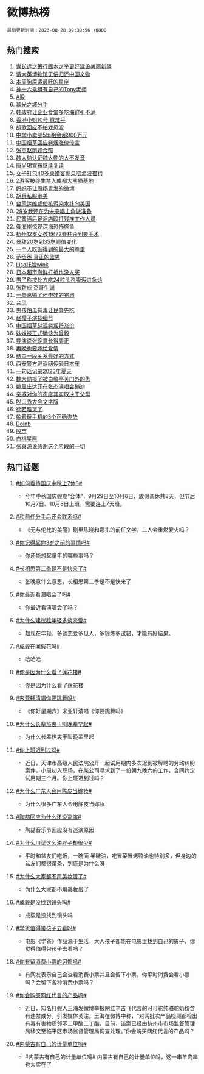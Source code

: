 # 微博热榜

`最后更新时间：2023-08-28 09:39:56 +0800`

## 热门搜索

1. [谋长远之策行固本之举更好建设美丽新疆](https://m.weibo.cn/search?containerid=100103type%3D1%26t%3D10%26q%3D%23%E8%B0%8B%E9%95%BF%E8%BF%9C%E4%B9%8B%E7%AD%96%E8%A1%8C%E5%9B%BA%E6%9C%AC%E4%B9%8B%E4%B8%BE%E6%9B%B4%E5%A5%BD%E5%BB%BA%E8%AE%BE%E7%BE%8E%E4%B8%BD%E6%96%B0%E7%96%86%23&stream_entry_id=51&isnewpage=1&extparam=seat%3D1%26filter_type%3Drealtimehot%26c_type%3D51%26cate%3D10103%26dgr%3D0%26pos%3D0%26stream_entry_id%3D51%26display_time%3D1693186794%26pre_seqid%3D169318679413203268281&luicode=10000011&lfid=106003type%253D25%2526t%253D3%2526disable_hot%253D1%2526filter_type%253Drealtimehot)
1. [请大英博物馆无偿归还中国文物](https://m.weibo.cn/search?containerid=100103type%3D1%26t%3D10%26q%3D%23%E8%AF%B7%E5%A4%A7%E8%8B%B1%E5%8D%9A%E7%89%A9%E9%A6%86%E6%97%A0%E5%81%BF%E5%BD%92%E8%BF%98%E4%B8%AD%E5%9B%BD%E6%96%87%E7%89%A9%23&stream_entry_id=31&isnewpage=1&extparam=seat%3D1%26filter_type%3Drealtimehot%26pos%3D0%26band_rank%3D1%26stream_entry_id%3D31%26realpos%3D1%26lcate%3D5001%26c_type%3D31%26flag%3D4%26cate%3D5001%26q%3D%2523%25E8%25AF%25B7%25E5%25A4%25A7%25E8%258B%25B1%25E5%258D%259A%25E7%2589%25A9%25E9%25A6%2586%25E6%2597%25A0%25E5%2581%25BF%25E5%25BD%2592%25E8%25BF%2598%25E4%25B8%25AD%25E5%259B%25BD%25E6%2596%2587%25E7%2589%25A9%2523%26dgr%3D0%26display_time%3D1693186794%26pre_seqid%3D169318679413203268281&luicode=10000011&lfid=106003type%253D25%2526t%253D3%2526disable_hot%253D1%2526filter_type%253Drealtimehot)
1. [本周狗屎运最旺的星座](https://m.weibo.cn/search?containerid=100103type%3D1%26t%3D10%26q%3D%E6%9C%AC%E5%91%A8%E7%8B%97%E5%B1%8E%E8%BF%90%E6%9C%80%E6%97%BA%E7%9A%84%E6%98%9F%E5%BA%A7&stream_entry_id=31&isnewpage=1&extparam=seat%3D1%26filter_type%3Drealtimehot%26pos%3D1%26band_rank%3D2%26stream_entry_id%3D31%26realpos%3D2%26lcate%3D5001%26c_type%3D31%26flag%3D1%26cate%3D5001%26q%3D%25E6%259C%25AC%25E5%2591%25A8%25E7%258B%2597%25E5%25B1%258E%25E8%25BF%2590%25E6%259C%2580%25E6%2597%25BA%25E7%259A%2584%25E6%2598%259F%25E5%25BA%25A7%26dgr%3D0%26display_time%3D1693186794%26pre_seqid%3D169318679413203268281&luicode=10000011&lfid=106003type%253D25%2526t%253D3%2526disable_hot%253D1%2526filter_type%253Drealtimehot)
1. [神十六乘组有自己的Tony老师](https://m.weibo.cn/search?containerid=100103type%3D1%26t%3D10%26q%3D%23%E7%A5%9E%E5%8D%81%E5%85%AD%E4%B9%98%E7%BB%84%E6%9C%89%E8%87%AA%E5%B7%B1%E7%9A%84Tony%E8%80%81%E5%B8%88%23&stream_entry_id=31&isnewpage=1&extparam=seat%3D1%26filter_type%3Drealtimehot%26pos%3D2%26band_rank%3D3%26stream_entry_id%3D31%26realpos%3D3%26lcate%3D5001%26c_type%3D31%26flag%3D0%26cate%3D5001%26q%3D%2523%25E7%25A5%259E%25E5%258D%2581%25E5%2585%25AD%25E4%25B9%2598%25E7%25BB%2584%25E6%259C%2589%25E8%2587%25AA%25E5%25B7%25B1%25E7%259A%2584Tony%25E8%2580%2581%25E5%25B8%2588%2523%26dgr%3D0%26display_time%3D1693186794%26pre_seqid%3D169318679413203268281&luicode=10000011&lfid=106003type%253D25%2526t%253D3%2526disable_hot%253D1%2526filter_type%253Drealtimehot)
1. [A股](https://m.weibo.cn/search?containerid=100103type%3D1%26t%3D10%26q%3DA%E8%82%A1&stream_entry_id=31&isnewpage=1&extparam=seat%3D1%26filter_type%3Drealtimehot%26pos%3D3%26band_rank%3D4%26stream_entry_id%3D31%26realpos%3D4%26lcate%3D5001%26c_type%3D31%26flag%3D0%26cate%3D5001%26q%3DA%25E8%2582%25A1%26dgr%3D0%26display_time%3D1693186794%26pre_seqid%3D169318679413203268281&luicode=10000011&lfid=106003type%253D25%2526t%253D3%2526disable_hot%253D1%2526filter_type%253Drealtimehot)
1. [慕光之城分手](https://m.weibo.cn/search?containerid=100103type%3D1%26t%3D10%26q%3D%23%E6%85%95%E5%85%89%E4%B9%8B%E5%9F%8E%E5%88%86%E6%89%8B%23&stream_entry_id=31&isnewpage=1&extparam=seat%3D1%26filter_type%3Drealtimehot%26pos%3D4%26band_rank%3D5%26stream_entry_id%3D31%26realpos%3D5%26lcate%3D5001%26c_type%3D31%26flag%3D2%26cate%3D5001%26q%3D%2523%25E6%2585%2595%25E5%2585%2589%25E4%25B9%258B%25E5%259F%258E%25E5%2588%2586%25E6%2589%258B%2523%26dgr%3D0%26display_time%3D1693186794%26pre_seqid%3D169318679413203268281&luicode=10000011&lfid=106003type%253D25%2526t%253D3%2526disable_hot%253D1%2526filter_type%253Drealtimehot)
1. [韩政府让企业食堂多吃海鲜引不满](https://m.weibo.cn/search?containerid=100103type%3D1%26t%3D10%26q%3D%23%E9%9F%A9%E6%94%BF%E5%BA%9C%E8%AE%A9%E4%BC%81%E4%B8%9A%E9%A3%9F%E5%A0%82%E5%A4%9A%E5%90%83%E6%B5%B7%E9%B2%9C%E5%BC%95%E4%B8%8D%E6%BB%A1%23&stream_entry_id=31&isnewpage=1&extparam=seat%3D1%26filter_type%3Drealtimehot%26pos%3D5%26band_rank%3D6%26stream_entry_id%3D31%26realpos%3D6%26lcate%3D5001%26c_type%3D31%26flag%3D1%26cate%3D5001%26q%3D%2523%25E9%259F%25A9%25E6%2594%25BF%25E5%25BA%259C%25E8%25AE%25A9%25E4%25BC%2581%25E4%25B8%259A%25E9%25A3%259F%25E5%25A0%2582%25E5%25A4%259A%25E5%2590%2583%25E6%25B5%25B7%25E9%25B2%259C%25E5%25BC%2595%25E4%25B8%258D%25E6%25BB%25A1%2523%26dgr%3D0%26display_time%3D1693186794%26pre_seqid%3D169318679413203268281&luicode=10000011&lfid=106003type%253D25%2526t%253D3%2526disable_hot%253D1%2526filter_type%253Drealtimehot)
1. [香港小姐10号 意难平](https://m.weibo.cn/search?containerid=100103type%3D1%26t%3D10%26q%3D%E9%A6%99%E6%B8%AF%E5%B0%8F%E5%A7%9010%E5%8F%B7+%E6%84%8F%E9%9A%BE%E5%B9%B3&stream_entry_id=31&isnewpage=1&extparam=seat%3D1%26filter_type%3Drealtimehot%26pos%3D6%26band_rank%3D7%26stream_entry_id%3D31%26realpos%3D7%26lcate%3D5001%26c_type%3D31%26flag%3D2%26cate%3D5001%26q%3D%25E9%25A6%2599%25E6%25B8%25AF%25E5%25B0%258F%25E5%25A7%259010%25E5%258F%25B7%2520%25E6%2584%258F%25E9%259A%25BE%25E5%25B9%25B3%26dgr%3D0%26display_time%3D1693186794%26pre_seqid%3D169318679413203268281&luicode=10000011&lfid=106003type%253D25%2526t%253D3%2526disable_hot%253D1%2526filter_type%253Drealtimehot)
1. [胡歌回应不拍戏风波](https://m.weibo.cn/search?containerid=100103type%3D1%26t%3D10%26q%3D%23%E8%83%A1%E6%AD%8C%E5%9B%9E%E5%BA%94%E4%B8%8D%E6%8B%8D%E6%88%8F%E9%A3%8E%E6%B3%A2%23&stream_entry_id=31&isnewpage=1&extparam=seat%3D1%26filter_type%3Drealtimehot%26pos%3D7%26band_rank%3D8%26stream_entry_id%3D31%26realpos%3D8%26lcate%3D5001%26c_type%3D31%26flag%3D2%26cate%3D5001%26q%3D%2523%25E8%2583%25A1%25E6%25AD%258C%25E5%259B%259E%25E5%25BA%2594%25E4%25B8%258D%25E6%258B%258D%25E6%2588%258F%25E9%25A3%258E%25E6%25B3%25A2%2523%26dgr%3D0%26display_time%3D1693186794%26pre_seqid%3D169318679413203268281&luicode=10000011&lfid=106003type%253D25%2526t%253D3%2526disable_hot%253D1%2526filter_type%253Drealtimehot)
1. [中学小卖部5年租金超900万元](https://m.weibo.cn/search?containerid=100103type%3D1%26t%3D10%26q%3D%23%E4%B8%AD%E5%AD%A6%E5%B0%8F%E5%8D%96%E9%83%A85%E5%B9%B4%E7%A7%9F%E9%87%91%E8%B6%85900%E4%B8%87%E5%85%83%23&stream_entry_id=31&isnewpage=1&extparam=seat%3D1%26filter_type%3Drealtimehot%26pos%3D8%26band_rank%3D9%26stream_entry_id%3D31%26realpos%3D9%26lcate%3D5001%26c_type%3D31%26flag%3D0%26cate%3D5001%26q%3D%2523%25E4%25B8%25AD%25E5%25AD%25A6%25E5%25B0%258F%25E5%258D%2596%25E9%2583%25A85%25E5%25B9%25B4%25E7%25A7%259F%25E9%2587%2591%25E8%25B6%2585900%25E4%25B8%2587%25E5%2585%2583%2523%26dgr%3D0%26display_time%3D1693186794%26pre_seqid%3D169318679413203268281&luicode=10000011&lfid=106003type%253D25%2526t%253D3%2526disable_hot%253D1%2526filter_type%253Drealtimehot)
1. [中国烟草回应卷烟涨价传言](https://m.weibo.cn/search?containerid=100103type%3D1%26t%3D10%26q%3D%23%E4%B8%AD%E5%9B%BD%E7%83%9F%E8%8D%89%E5%9B%9E%E5%BA%94%E5%8D%B7%E7%83%9F%E6%B6%A8%E4%BB%B7%E4%BC%A0%E8%A8%80%23&stream_entry_id=31&isnewpage=1&extparam=seat%3D1%26filter_type%3Drealtimehot%26pos%3D9%26band_rank%3D10%26stream_entry_id%3D31%26realpos%3D10%26lcate%3D5001%26c_type%3D31%26flag%3D1%26cate%3D5001%26q%3D%2523%25E4%25B8%25AD%25E5%259B%25BD%25E7%2583%259F%25E8%258D%2589%25E5%259B%259E%25E5%25BA%2594%25E5%258D%25B7%25E7%2583%259F%25E6%25B6%25A8%25E4%25BB%25B7%25E4%25BC%25A0%25E8%25A8%2580%2523%26dgr%3D0%26display_time%3D1693186794%26pre_seqid%3D169318679413203268281&luicode=10000011&lfid=106003type%253D25%2526t%253D3%2526disable_hot%253D1%2526filter_type%253Drealtimehot)
1. [张杰赵丽颖合照](https://m.weibo.cn/search?containerid=100103type%3D1%26t%3D10%26q%3D%23%E5%BC%A0%E6%9D%B0%E8%B5%B5%E4%B8%BD%E9%A2%96%E5%90%88%E7%85%A7%23&stream_entry_id=31&isnewpage=1&extparam=seat%3D1%26filter_type%3Drealtimehot%26pos%3D10%26band_rank%3D11%26stream_entry_id%3D31%26realpos%3D11%26lcate%3D5001%26c_type%3D31%26flag%3D2%26cate%3D5001%26q%3D%2523%25E5%25BC%25A0%25E6%259D%25B0%25E8%25B5%25B5%25E4%25B8%25BD%25E9%25A2%2596%25E5%2590%2588%25E7%2585%25A7%2523%26dgr%3D0%26display_time%3D1693186794%26pre_seqid%3D169318679413203268281&luicode=10000011&lfid=106003type%253D25%2526t%253D3%2526disable_hot%253D1%2526filter_type%253Drealtimehot)
1. [魏大勋认证魏大勋的大不发音](https://m.weibo.cn/search?containerid=100103type%3D1%26t%3D10%26q%3D%23%E9%AD%8F%E5%A4%A7%E5%8B%8B%E8%AE%A4%E8%AF%81%E9%AD%8F%E5%A4%A7%E5%8B%8B%E7%9A%84%E5%A4%A7%E4%B8%8D%E5%8F%91%E9%9F%B3%23&stream_entry_id=31&isnewpage=1&extparam=seat%3D1%26filter_type%3Drealtimehot%26pos%3D11%26band_rank%3D12%26stream_entry_id%3D31%26realpos%3D12%26lcate%3D5001%26c_type%3D31%26flag%3D1%26cate%3D5001%26q%3D%2523%25E9%25AD%258F%25E5%25A4%25A7%25E5%258B%258B%25E8%25AE%25A4%25E8%25AF%2581%25E9%25AD%258F%25E5%25A4%25A7%25E5%258B%258B%25E7%259A%2584%25E5%25A4%25A7%25E4%25B8%258D%25E5%258F%2591%25E9%259F%25B3%2523%26dgr%3D0%26display_time%3D1693186794%26pre_seqid%3D169318679413203268281&luicode=10000011&lfid=106003type%253D25%2526t%253D3%2526disable_hot%253D1%2526filter_type%253Drealtimehot)
1. [唐尚珺宣布继续复读](https://m.weibo.cn/search?containerid=100103type%3D1%26t%3D10%26q%3D%23%E5%94%90%E5%B0%9A%E7%8F%BA%E5%AE%A3%E5%B8%83%E7%BB%A7%E7%BB%AD%E5%A4%8D%E8%AF%BB%23&stream_entry_id=31&isnewpage=1&extparam=seat%3D1%26filter_type%3Drealtimehot%26pos%3D12%26band_rank%3D13%26stream_entry_id%3D31%26realpos%3D13%26lcate%3D5001%26c_type%3D31%26flag%3D1%26cate%3D5001%26q%3D%2523%25E5%2594%2590%25E5%25B0%259A%25E7%258F%25BA%25E5%25AE%25A3%25E5%25B8%2583%25E7%25BB%25A7%25E7%25BB%25AD%25E5%25A4%258D%25E8%25AF%25BB%2523%26dgr%3D0%26display_time%3D1693186794%26pre_seqid%3D169318679413203268281&luicode=10000011&lfid=106003type%253D25%2526t%253D3%2526disable_hot%253D1%2526filter_type%253Drealtimehot)
1. [女子打包40多桌婚宴剩菜喂流浪猫狗](https://m.weibo.cn/search?containerid=100103type%3D1%26t%3D10%26q%3D%23%E5%A5%B3%E5%AD%90%E6%89%93%E5%8C%8540%E5%A4%9A%E6%A1%8C%E5%A9%9A%E5%AE%B4%E5%89%A9%E8%8F%9C%E5%96%82%E6%B5%81%E6%B5%AA%E7%8C%AB%E7%8B%97%23&stream_entry_id=31&isnewpage=1&extparam=seat%3D1%26filter_type%3Drealtimehot%26pos%3D13%26band_rank%3D14%26stream_entry_id%3D31%26realpos%3D14%26lcate%3D5001%26c_type%3D31%26flag%3D0%26cate%3D5001%26q%3D%2523%25E5%25A5%25B3%25E5%25AD%2590%25E6%2589%2593%25E5%258C%258540%25E5%25A4%259A%25E6%25A1%258C%25E5%25A9%259A%25E5%25AE%25B4%25E5%2589%25A9%25E8%258F%259C%25E5%2596%2582%25E6%25B5%2581%25E6%25B5%25AA%25E7%258C%25AB%25E7%258B%2597%2523%26dgr%3D0%26display_time%3D1693186794%26pre_seqid%3D169318679413203268281&luicode=10000011&lfid=106003type%253D25%2526t%253D3%2526disable_hot%253D1%2526filter_type%253Drealtimehot)
1. [2游客被终生禁入成都大熊猫基地](https://m.weibo.cn/search?containerid=100103type%3D1%26t%3D10%26q%3D%232%E6%B8%B8%E5%AE%A2%E8%A2%AB%E7%BB%88%E7%94%9F%E7%A6%81%E5%85%A5%E6%88%90%E9%83%BD%E5%A4%A7%E7%86%8A%E7%8C%AB%E5%9F%BA%E5%9C%B0%23&stream_entry_id=31&isnewpage=1&extparam=seat%3D1%26filter_type%3Drealtimehot%26pos%3D14%26band_rank%3D15%26stream_entry_id%3D31%26realpos%3D15%26lcate%3D5001%26c_type%3D31%26flag%3D0%26cate%3D5001%26q%3D%25232%25E6%25B8%25B8%25E5%25AE%25A2%25E8%25A2%25AB%25E7%25BB%2588%25E7%2594%259F%25E7%25A6%2581%25E5%2585%25A5%25E6%2588%2590%25E9%2583%25BD%25E5%25A4%25A7%25E7%2586%258A%25E7%258C%25AB%25E5%259F%25BA%25E5%259C%25B0%2523%26dgr%3D0%26display_time%3D1693186794%26pre_seqid%3D169318679413203268281&luicode=10000011&lfid=106003type%253D25%2526t%253D3%2526disable_hot%253D1%2526filter_type%253Drealtimehot)
1. [妈妈不让周扬青发的微博](https://m.weibo.cn/search?containerid=100103type%3D1%26t%3D10%26q%3D%E5%A6%88%E5%A6%88%E4%B8%8D%E8%AE%A9%E5%91%A8%E6%89%AC%E9%9D%92%E5%8F%91%E7%9A%84%E5%BE%AE%E5%8D%9A&stream_entry_id=31&isnewpage=1&extparam=seat%3D1%26filter_type%3Drealtimehot%26pos%3D15%26band_rank%3D16%26stream_entry_id%3D31%26realpos%3D16%26lcate%3D5001%26c_type%3D31%26flag%3D0%26cate%3D5001%26q%3D%25E5%25A6%2588%25E5%25A6%2588%25E4%25B8%258D%25E8%25AE%25A9%25E5%2591%25A8%25E6%2589%25AC%25E9%259D%2592%25E5%258F%2591%25E7%259A%2584%25E5%25BE%25AE%25E5%258D%259A%26dgr%3D0%26display_time%3D1693186794%26pre_seqid%3D169318679413203268281&luicode=10000011&lfid=106003type%253D25%2526t%253D3%2526disable_hot%253D1%2526filter_type%253Drealtimehot)
1. [胡兵私服审美](https://m.weibo.cn/search?containerid=100103type%3D1%26t%3D10%26q%3D%23%E8%83%A1%E5%85%B5%E7%A7%81%E6%9C%8D%E5%AE%A1%E7%BE%8E%23&stream_entry_id=31&isnewpage=1&extparam=seat%3D1%26filter_type%3Drealtimehot%26pos%3D16%26band_rank%3D17%26stream_entry_id%3D31%26realpos%3D17%26lcate%3D5001%26c_type%3D31%26flag%3D0%26cate%3D5001%26q%3D%2523%25E8%2583%25A1%25E5%2585%25B5%25E7%25A7%2581%25E6%259C%258D%25E5%25AE%25A1%25E7%25BE%258E%2523%26dgr%3D0%26display_time%3D1693186794%26pre_seqid%3D169318679413203268281&luicode=10000011&lfid=106003type%253D25%2526t%253D3%2526disable_hot%253D1%2526filter_type%253Drealtimehot)
1. [台风达维或使核污染水扑向美国](https://m.weibo.cn/search?containerid=100103type%3D1%26t%3D10%26q%3D%23%E5%8F%B0%E9%A3%8E%E8%BE%BE%E7%BB%B4%E6%88%96%E4%BD%BF%E6%A0%B8%E6%B1%A1%E6%9F%93%E6%B0%B4%E6%89%91%E5%90%91%E7%BE%8E%E5%9B%BD%23&stream_entry_id=31&isnewpage=1&extparam=seat%3D1%26filter_type%3Drealtimehot%26pos%3D17%26band_rank%3D18%26stream_entry_id%3D31%26realpos%3D18%26lcate%3D5001%26c_type%3D31%26flag%3D0%26cate%3D5001%26q%3D%2523%25E5%258F%25B0%25E9%25A3%258E%25E8%25BE%25BE%25E7%25BB%25B4%25E6%2588%2596%25E4%25BD%25BF%25E6%25A0%25B8%25E6%25B1%25A1%25E6%259F%2593%25E6%25B0%25B4%25E6%2589%2591%25E5%2590%2591%25E7%25BE%258E%25E5%259B%25BD%2523%26dgr%3D0%26display_time%3D1693186794%26pre_seqid%3D169318679413203268281&luicode=10000011&lfid=106003type%253D25%2526t%253D3%2526disable_hot%253D1%2526filter_type%253Drealtimehot)
1. [29岁我还在为未来唱主角做准备](https://m.weibo.cn/search?containerid=100103type%3D1%26t%3D10%26q%3D%2329%E5%B2%81%E6%88%91%E8%BF%98%E5%9C%A8%E4%B8%BA%E6%9C%AA%E6%9D%A5%E5%94%B1%E4%B8%BB%E8%A7%92%E5%81%9A%E5%87%86%E5%A4%87%23&stream_entry_id=31&isnewpage=1&extparam=seat%3D1%26filter_type%3Drealtimehot%26pos%3D18%26band_rank%3D19%26stream_entry_id%3D31%26realpos%3D19%26lcate%3D5001%26c_type%3D31%26flag%3D32768%26cate%3D5001%26q%3D%252329%25E5%25B2%2581%25E6%2588%2591%25E8%25BF%2598%25E5%259C%25A8%25E4%25B8%25BA%25E6%259C%25AA%25E6%259D%25A5%25E5%2594%25B1%25E4%25B8%25BB%25E8%25A7%2592%25E5%2581%259A%25E5%2587%2586%25E5%25A4%2587%2523%26dgr%3D0%26display_time%3D1693186794%26pre_seqid%3D169318679413203268281&luicode=10000011&lfid=106003type%253D25%2526t%253D3%2526disable_hot%253D1%2526filter_type%253Drealtimehot)
1. [民警酒后足浴店殴打残疾工作人员](https://m.weibo.cn/search?containerid=100103type%3D1%26t%3D10%26q%3D%23%E6%B0%91%E8%AD%A6%E9%85%92%E5%90%8E%E8%B6%B3%E6%B5%B4%E5%BA%97%E6%AE%B4%E6%89%93%E6%AE%8B%E7%96%BE%E5%B7%A5%E4%BD%9C%E4%BA%BA%E5%91%98%23&stream_entry_id=31&isnewpage=1&extparam=seat%3D1%26filter_type%3Drealtimehot%26pos%3D19%26band_rank%3D20%26stream_entry_id%3D31%26realpos%3D20%26lcate%3D5001%26c_type%3D31%26flag%3D0%26cate%3D5001%26q%3D%2523%25E6%25B0%2591%25E8%25AD%25A6%25E9%2585%2592%25E5%2590%258E%25E8%25B6%25B3%25E6%25B5%25B4%25E5%25BA%2597%25E6%25AE%25B4%25E6%2589%2593%25E6%25AE%258B%25E7%2596%25BE%25E5%25B7%25A5%25E4%25BD%259C%25E4%25BA%25BA%25E5%2591%2598%2523%26dgr%3D0%26display_time%3D1693186794%26pre_seqid%3D169318679413203268281&luicode=10000011&lfid=106003type%253D25%2526t%253D3%2526disable_hot%253D1%2526filter_type%253Drealtimehot)
1. [俄海岸惊现深海恐怖怪鱼](https://m.weibo.cn/search?containerid=100103type%3D1%26t%3D10%26q%3D%23%E4%BF%84%E6%B5%B7%E5%B2%B8%E6%83%8A%E7%8E%B0%E6%B7%B1%E6%B5%B7%E6%81%90%E6%80%96%E6%80%AA%E9%B1%BC%23&stream_entry_id=31&isnewpage=1&extparam=seat%3D1%26filter_type%3Drealtimehot%26pos%3D20%26band_rank%3D21%26stream_entry_id%3D31%26realpos%3D21%26lcate%3D5001%26c_type%3D31%26flag%3D2%26cate%3D5001%26q%3D%2523%25E4%25BF%2584%25E6%25B5%25B7%25E5%25B2%25B8%25E6%2583%258A%25E7%258E%25B0%25E6%25B7%25B1%25E6%25B5%25B7%25E6%2581%2590%25E6%2580%2596%25E6%2580%25AA%25E9%25B1%25BC%2523%26dgr%3D0%26display_time%3D1693186794%26pre_seqid%3D169318679413203268281&luicode=10000011&lfid=106003type%253D25%2526t%253D3%2526disable_hot%253D1%2526filter_type%253Drealtimehot)
1. [杭州12岁女孩1米72脊柱歪到要手术](https://m.weibo.cn/search?containerid=100103type%3D1%26t%3D10%26q%3D%23%E6%9D%AD%E5%B7%9E12%E5%B2%81%E5%A5%B3%E5%AD%A91%E7%B1%B372%E8%84%8A%E6%9F%B1%E6%AD%AA%E5%88%B0%E8%A6%81%E6%89%8B%E6%9C%AF%23&stream_entry_id=31&isnewpage=1&extparam=seat%3D1%26filter_type%3Drealtimehot%26pos%3D21%26band_rank%3D22%26stream_entry_id%3D31%26realpos%3D22%26lcate%3D5001%26c_type%3D31%26flag%3D0%26cate%3D5001%26q%3D%2523%25E6%259D%25AD%25E5%25B7%259E12%25E5%25B2%2581%25E5%25A5%25B3%25E5%25AD%25A91%25E7%25B1%25B372%25E8%2584%258A%25E6%259F%25B1%25E6%25AD%25AA%25E5%2588%25B0%25E8%25A6%2581%25E6%2589%258B%25E6%259C%25AF%2523%26dgr%3D0%26display_time%3D1693186794%26pre_seqid%3D169318679413203268281&luicode=10000011&lfid=106003type%253D25%2526t%253D3%2526disable_hot%253D1%2526filter_type%253Drealtimehot)
1. [景甜20岁到35岁颜值变化](https://m.weibo.cn/search?containerid=100103type%3D1%26t%3D10%26q%3D%23%E6%99%AF%E7%94%9C20%E5%B2%81%E5%88%B035%E5%B2%81%E9%A2%9C%E5%80%BC%E5%8F%98%E5%8C%96%23&stream_entry_id=31&isnewpage=1&extparam=seat%3D1%26filter_type%3Drealtimehot%26pos%3D22%26band_rank%3D23%26stream_entry_id%3D31%26realpos%3D23%26lcate%3D5001%26c_type%3D31%26flag%3D0%26cate%3D5001%26q%3D%2523%25E6%2599%25AF%25E7%2594%259C20%25E5%25B2%2581%25E5%2588%25B035%25E5%25B2%2581%25E9%25A2%259C%25E5%2580%25BC%25E5%258F%2598%25E5%258C%2596%2523%26dgr%3D0%26display_time%3D1693186794%26pre_seqid%3D169318679413203268281&luicode=10000011&lfid=106003type%253D25%2526t%253D3%2526disable_hot%253D1%2526filter_type%253Drealtimehot)
1. [一个人吃饭得到的最大的尊重](https://m.weibo.cn/search?containerid=100103type%3D1%26t%3D10%26q%3D%E4%B8%80%E4%B8%AA%E4%BA%BA%E5%90%83%E9%A5%AD%E5%BE%97%E5%88%B0%E7%9A%84%E6%9C%80%E5%A4%A7%E7%9A%84%E5%B0%8A%E9%87%8D&stream_entry_id=31&isnewpage=1&extparam=seat%3D1%26filter_type%3Drealtimehot%26pos%3D23%26band_rank%3D24%26stream_entry_id%3D31%26realpos%3D24%26lcate%3D5001%26c_type%3D31%26flag%3D0%26cate%3D5001%26q%3D%25E4%25B8%2580%25E4%25B8%25AA%25E4%25BA%25BA%25E5%2590%2583%25E9%25A5%25AD%25E5%25BE%2597%25E5%2588%25B0%25E7%259A%2584%25E6%259C%2580%25E5%25A4%25A7%25E7%259A%2584%25E5%25B0%258A%25E9%2587%258D%26dgr%3D0%26display_time%3D1693186794%26pre_seqid%3D169318679413203268281&luicode=10000011&lfid=106003type%253D25%2526t%253D3%2526disable_hot%253D1%2526filter_type%253Drealtimehot)
1. [范丞丞 真正的孟男](https://m.weibo.cn/search?containerid=100103type%3D1%26t%3D10%26q%3D%E8%8C%83%E4%B8%9E%E4%B8%9E+%E7%9C%9F%E6%AD%A3%E7%9A%84%E5%AD%9F%E7%94%B7&stream_entry_id=31&isnewpage=1&extparam=seat%3D1%26filter_type%3Drealtimehot%26pos%3D24%26band_rank%3D25%26stream_entry_id%3D31%26realpos%3D25%26lcate%3D5001%26c_type%3D31%26flag%3D1%26cate%3D5001%26q%3D%25E8%258C%2583%25E4%25B8%259E%25E4%25B8%259E%2520%25E7%259C%259F%25E6%25AD%25A3%25E7%259A%2584%25E5%25AD%259F%25E7%2594%25B7%26dgr%3D0%26display_time%3D1693186794%26pre_seqid%3D169318679413203268281&luicode=10000011&lfid=106003type%253D25%2526t%253D3%2526disable_hot%253D1%2526filter_type%253Drealtimehot)
1. [Lisa托脸wink](https://m.weibo.cn/search?containerid=100103type%3D1%26t%3D10%26q%3D%23Lisa%E6%89%98%E8%84%B8wink%23&stream_entry_id=31&isnewpage=1&extparam=seat%3D1%26filter_type%3Drealtimehot%26pos%3D25%26band_rank%3D26%26stream_entry_id%3D31%26realpos%3D26%26lcate%3D5001%26c_type%3D31%26flag%3D1%26cate%3D5001%26q%3D%2523Lisa%25E6%2589%2598%25E8%2584%25B8wink%2523%26dgr%3D0%26display_time%3D1693186794%26pre_seqid%3D169318679413203268281&luicode=10000011&lfid=106003type%253D25%2526t%253D3%2526disable_hot%253D1%2526filter_type%253Drealtimehot)
1. [日本超市海鲜打折也没人买](https://m.weibo.cn/search?containerid=100103type%3D1%26t%3D10%26q%3D%23%E6%97%A5%E6%9C%AC%E8%B6%85%E5%B8%82%E6%B5%B7%E9%B2%9C%E6%89%93%E6%8A%98%E4%B9%9F%E6%B2%A1%E4%BA%BA%E4%B9%B0%23&stream_entry_id=31&isnewpage=1&extparam=seat%3D1%26filter_type%3Drealtimehot%26pos%3D26%26band_rank%3D27%26stream_entry_id%3D31%26realpos%3D27%26lcate%3D5001%26c_type%3D31%26flag%3D0%26cate%3D5001%26q%3D%2523%25E6%2597%25A5%25E6%259C%25AC%25E8%25B6%2585%25E5%25B8%2582%25E6%25B5%25B7%25E9%25B2%259C%25E6%2589%2593%25E6%258A%2598%25E4%25B9%259F%25E6%25B2%25A1%25E4%25BA%25BA%25E4%25B9%25B0%2523%26dgr%3D0%26display_time%3D1693186794%26pre_seqid%3D169318679413203268281&luicode=10000011&lfid=106003type%253D25%2526t%253D3%2526disable_hot%253D1%2526filter_type%253Drealtimehot)
1. [男子称按处方吃24粒头孢腹泻进急诊](https://m.weibo.cn/search?containerid=100103type%3D1%26t%3D10%26q%3D%23%E7%94%B7%E5%AD%90%E7%A7%B0%E6%8C%89%E5%A4%84%E6%96%B9%E5%90%8324%E7%B2%92%E5%A4%B4%E5%AD%A2%E8%85%B9%E6%B3%BB%E8%BF%9B%E6%80%A5%E8%AF%8A%23&stream_entry_id=31&isnewpage=1&extparam=seat%3D1%26filter_type%3Drealtimehot%26pos%3D27%26band_rank%3D28%26stream_entry_id%3D31%26realpos%3D28%26lcate%3D5001%26c_type%3D31%26flag%3D0%26cate%3D5001%26q%3D%2523%25E7%2594%25B7%25E5%25AD%2590%25E7%25A7%25B0%25E6%258C%2589%25E5%25A4%2584%25E6%2596%25B9%25E5%2590%258324%25E7%25B2%2592%25E5%25A4%25B4%25E5%25AD%25A2%25E8%2585%25B9%25E6%25B3%25BB%25E8%25BF%259B%25E6%2580%25A5%25E8%25AF%258A%2523%26dgr%3D0%26display_time%3D1693186794%26pre_seqid%3D169318679413203268281&luicode=10000011&lfid=106003type%253D25%2526t%253D3%2526disable_hot%253D1%2526filter_type%253Drealtimehot)
1. [张新成 杰哥牛逼](https://m.weibo.cn/search?containerid=100103type%3D1%26t%3D10%26q%3D%E5%BC%A0%E6%96%B0%E6%88%90+%E6%9D%B0%E5%93%A5%E7%89%9B%E9%80%BC&stream_entry_id=31&isnewpage=1&extparam=seat%3D1%26filter_type%3Drealtimehot%26pos%3D28%26band_rank%3D29%26stream_entry_id%3D31%26realpos%3D29%26lcate%3D5001%26c_type%3D31%26flag%3D0%26cate%3D5001%26q%3D%25E5%25BC%25A0%25E6%2596%25B0%25E6%2588%2590%2520%25E6%259D%25B0%25E5%2593%25A5%25E7%2589%259B%25E9%2580%25BC%26dgr%3D0%26display_time%3D1693186794%26pre_seqid%3D169318679413203268281&luicode=10000011&lfid=106003type%253D25%2526t%253D3%2526disable_hot%253D1%2526filter_type%253Drealtimehot)
1. [一条离婚了还带娃的狗狗](https://m.weibo.cn/search?containerid=100103type%3D1%26t%3D10%26q%3D%E4%B8%80%E6%9D%A1%E7%A6%BB%E5%A9%9A%E4%BA%86%E8%BF%98%E5%B8%A6%E5%A8%83%E7%9A%84%E7%8B%97%E7%8B%97&stream_entry_id=31&isnewpage=1&extparam=seat%3D1%26filter_type%3Drealtimehot%26pos%3D29%26band_rank%3D30%26stream_entry_id%3D31%26realpos%3D30%26lcate%3D5001%26c_type%3D31%26flag%3D0%26cate%3D5001%26q%3D%25E4%25B8%2580%25E6%259D%25A1%25E7%25A6%25BB%25E5%25A9%259A%25E4%25BA%2586%25E8%25BF%2598%25E5%25B8%25A6%25E5%25A8%2583%25E7%259A%2584%25E7%258B%2597%25E7%258B%2597%26dgr%3D0%26display_time%3D1693186794%26pre_seqid%3D169318679413203268281&luicode=10000011&lfid=106003type%253D25%2526t%253D3%2526disable_hot%253D1%2526filter_type%253Drealtimehot)
1. [台风](https://m.weibo.cn/search?containerid=100103type%3D1%26t%3D10%26q%3D%E5%8F%B0%E9%A3%8E&stream_entry_id=31&isnewpage=1&extparam=seat%3D1%26filter_type%3Drealtimehot%26pos%3D30%26band_rank%3D31%26stream_entry_id%3D31%26realpos%3D31%26lcate%3D5001%26c_type%3D31%26flag%3D0%26cate%3D5001%26q%3D%25E5%258F%25B0%25E9%25A3%258E%26dgr%3D0%26display_time%3D1693186794%26pre_seqid%3D169318679413203268281&luicode=10000011&lfid=106003type%253D25%2526t%253D3%2526disable_hot%253D1%2526filter_type%253Drealtimehot)
1. [男孩怕瓜有毒让民警先吃](https://m.weibo.cn/search?containerid=100103type%3D1%26t%3D10%26q%3D%23%E7%94%B7%E5%AD%A9%E6%80%95%E7%93%9C%E6%9C%89%E6%AF%92%E8%AE%A9%E6%B0%91%E8%AD%A6%E5%85%88%E5%90%83%23&stream_entry_id=31&isnewpage=1&extparam=seat%3D1%26filter_type%3Drealtimehot%26pos%3D31%26band_rank%3D32%26stream_entry_id%3D31%26realpos%3D32%26lcate%3D5001%26c_type%3D31%26flag%3D0%26cate%3D5001%26q%3D%2523%25E7%2594%25B7%25E5%25AD%25A9%25E6%2580%2595%25E7%2593%259C%25E6%259C%2589%25E6%25AF%2592%25E8%25AE%25A9%25E6%25B0%2591%25E8%25AD%25A6%25E5%2585%2588%25E5%2590%2583%2523%26dgr%3D0%26display_time%3D1693186794%26pre_seqid%3D169318679413203268281&luicode=10000011&lfid=106003type%253D25%2526t%253D3%2526disable_hot%253D1%2526filter_type%253Drealtimehot)
1. [赵樱子演技细节](https://m.weibo.cn/search?containerid=100103type%3D1%26t%3D10%26q%3D%23%E8%B5%B5%E6%A8%B1%E5%AD%90%E6%BC%94%E6%8A%80%E7%BB%86%E8%8A%82%23&stream_entry_id=31&isnewpage=1&extparam=seat%3D1%26filter_type%3Drealtimehot%26pos%3D32%26band_rank%3D33%26stream_entry_id%3D31%26realpos%3D33%26lcate%3D5001%26c_type%3D31%26flag%3D1%26cate%3D5001%26q%3D%2523%25E8%25B5%25B5%25E6%25A8%25B1%25E5%25AD%2590%25E6%25BC%2594%25E6%258A%2580%25E7%25BB%2586%25E8%258A%2582%2523%26dgr%3D0%26display_time%3D1693186794%26pre_seqid%3D169318679413203268281&luicode=10000011&lfid=106003type%253D25%2526t%253D3%2526disable_hot%253D1%2526filter_type%253Drealtimehot)
1. [中国烟草辟谣卷烟将涨价](https://m.weibo.cn/search?containerid=100103type%3D1%26t%3D10%26q%3D%23%E4%B8%AD%E5%9B%BD%E7%83%9F%E8%8D%89%E8%BE%9F%E8%B0%A3%E5%8D%B7%E7%83%9F%E5%B0%86%E6%B6%A8%E4%BB%B7%23&stream_entry_id=31&isnewpage=1&extparam=seat%3D1%26filter_type%3Drealtimehot%26pos%3D33%26band_rank%3D34%26stream_entry_id%3D31%26realpos%3D34%26lcate%3D5001%26c_type%3D31%26flag%3D1%26cate%3D5001%26q%3D%2523%25E4%25B8%25AD%25E5%259B%25BD%25E7%2583%259F%25E8%258D%2589%25E8%25BE%259F%25E8%25B0%25A3%25E5%258D%25B7%25E7%2583%259F%25E5%25B0%2586%25E6%25B6%25A8%25E4%25BB%25B7%2523%26dgr%3D0%26display_time%3D1693186794%26pre_seqid%3D169318679413203268281&luicode=10000011&lfid=106003type%253D25%2526t%253D3%2526disable_hot%253D1%2526filter_type%253Drealtimehot)
1. [妹妹被正式确诊为曾毅](https://m.weibo.cn/search?containerid=100103type%3D1%26t%3D10%26q%3D%23%E5%A6%B9%E5%A6%B9%E8%A2%AB%E6%AD%A3%E5%BC%8F%E7%A1%AE%E8%AF%8A%E4%B8%BA%E6%9B%BE%E6%AF%85%23&stream_entry_id=31&isnewpage=1&extparam=seat%3D1%26filter_type%3Drealtimehot%26pos%3D34%26band_rank%3D35%26stream_entry_id%3D31%26realpos%3D35%26lcate%3D5001%26c_type%3D31%26flag%3D0%26cate%3D5001%26q%3D%2523%25E5%25A6%25B9%25E5%25A6%25B9%25E8%25A2%25AB%25E6%25AD%25A3%25E5%25BC%258F%25E7%25A1%25AE%25E8%25AF%258A%25E4%25B8%25BA%25E6%259B%25BE%25E6%25AF%2585%2523%26dgr%3D0%26display_time%3D1693186794%26pre_seqid%3D169318679413203268281&luicode=10000011&lfid=106003type%253D25%2526t%253D3%2526disable_hot%253D1%2526filter_type%253Drealtimehot)
1. [导演说张晚意长得周正](https://m.weibo.cn/search?containerid=100103type%3D1%26t%3D10%26q%3D%23%E5%AF%BC%E6%BC%94%E8%AF%B4%E5%BC%A0%E6%99%9A%E6%84%8F%E9%95%BF%E5%BE%97%E5%91%A8%E6%AD%A3%23&stream_entry_id=31&isnewpage=1&extparam=seat%3D1%26filter_type%3Drealtimehot%26pos%3D35%26band_rank%3D36%26stream_entry_id%3D31%26realpos%3D36%26lcate%3D5001%26c_type%3D31%26flag%3D0%26cate%3D5001%26q%3D%2523%25E5%25AF%25BC%25E6%25BC%2594%25E8%25AF%25B4%25E5%25BC%25A0%25E6%2599%259A%25E6%2584%258F%25E9%2595%25BF%25E5%25BE%2597%25E5%2591%25A8%25E6%25AD%25A3%2523%26dgr%3D0%26display_time%3D1693186794%26pre_seqid%3D169318679413203268281&luicode=10000011&lfid=106003type%253D25%2526t%253D3%2526disable_hot%253D1%2526filter_type%253Drealtimehot)
1. [再晚也要嫁给爱情](https://m.weibo.cn/search?containerid=100103type%3D1%26t%3D10%26q%3D%E5%86%8D%E6%99%9A%E4%B9%9F%E8%A6%81%E5%AB%81%E7%BB%99%E7%88%B1%E6%83%85&stream_entry_id=31&isnewpage=1&extparam=seat%3D1%26filter_type%3Drealtimehot%26pos%3D36%26band_rank%3D37%26stream_entry_id%3D31%26realpos%3D37%26lcate%3D5001%26c_type%3D31%26flag%3D0%26cate%3D5001%26q%3D%25E5%2586%258D%25E6%2599%259A%25E4%25B9%259F%25E8%25A6%2581%25E5%25AB%2581%25E7%25BB%2599%25E7%2588%25B1%25E6%2583%2585%26dgr%3D0%26display_time%3D1693186794%26pre_seqid%3D169318679413203268281&luicode=10000011&lfid=106003type%253D25%2526t%253D3%2526disable_hot%253D1%2526filter_type%253Drealtimehot)
1. [结束一段关系最好的方式](https://m.weibo.cn/search?containerid=100103type%3D1%26t%3D10%26q%3D%E7%BB%93%E6%9D%9F%E4%B8%80%E6%AE%B5%E5%85%B3%E7%B3%BB%E6%9C%80%E5%A5%BD%E7%9A%84%E6%96%B9%E5%BC%8F&stream_entry_id=31&isnewpage=1&extparam=seat%3D1%26filter_type%3Drealtimehot%26pos%3D37%26band_rank%3D38%26stream_entry_id%3D31%26realpos%3D38%26lcate%3D5001%26c_type%3D31%26flag%3D1%26cate%3D5001%26q%3D%25E7%25BB%2593%25E6%259D%259F%25E4%25B8%2580%25E6%25AE%25B5%25E5%2585%25B3%25E7%25B3%25BB%25E6%259C%2580%25E5%25A5%25BD%25E7%259A%2584%25E6%2596%25B9%25E5%25BC%258F%26dgr%3D0%26display_time%3D1693186794%26pre_seqid%3D169318679413203268281&luicode=10000011&lfid=106003type%253D25%2526t%253D3%2526disable_hot%253D1%2526filter_type%253Drealtimehot)
1. [西安警方辟谣网传砸日本车](https://m.weibo.cn/search?containerid=100103type%3D1%26t%3D10%26q%3D%23%E8%A5%BF%E5%AE%89%E8%AD%A6%E6%96%B9%E8%BE%9F%E8%B0%A3%E7%BD%91%E4%BC%A0%E7%A0%B8%E6%97%A5%E6%9C%AC%E8%BD%A6%23&stream_entry_id=31&isnewpage=1&extparam=seat%3D1%26filter_type%3Drealtimehot%26pos%3D38%26band_rank%3D39%26stream_entry_id%3D31%26realpos%3D39%26lcate%3D5001%26c_type%3D31%26flag%3D1%26cate%3D5001%26q%3D%2523%25E8%25A5%25BF%25E5%25AE%2589%25E8%25AD%25A6%25E6%2596%25B9%25E8%25BE%259F%25E8%25B0%25A3%25E7%25BD%2591%25E4%25BC%25A0%25E7%25A0%25B8%25E6%2597%25A5%25E6%259C%25AC%25E8%25BD%25A6%2523%26dgr%3D0%26display_time%3D1693186794%26pre_seqid%3D169318679413203268281&luicode=10000011&lfid=106003type%253D25%2526t%253D3%2526disable_hot%253D1%2526filter_type%253Drealtimehot)
1. [一句话记录2023年夏天](https://m.weibo.cn/search?containerid=100103type%3D1%26t%3D10%26q%3D%23%E4%B8%80%E5%8F%A5%E8%AF%9D%E8%AE%B0%E5%BD%952023%E5%B9%B4%E5%A4%8F%E5%A4%A9%23&stream_entry_id=31&isnewpage=1&extparam=seat%3D1%26filter_type%3Drealtimehot%26pos%3D39%26band_rank%3D40%26stream_entry_id%3D31%26realpos%3D40%26lcate%3D5001%26c_type%3D31%26flag%3D1%26cate%3D5001%26q%3D%2523%25E4%25B8%2580%25E5%258F%25A5%25E8%25AF%259D%25E8%25AE%25B0%25E5%25BD%25952023%25E5%25B9%25B4%25E5%25A4%258F%25E5%25A4%25A9%2523%26dgr%3D0%26display_time%3D1693186794%26pre_seqid%3D169318679413203268281&luicode=10000011&lfid=106003type%253D25%2526t%253D3%2526disable_hot%253D1%2526filter_type%253Drealtimehot)
1. [魏大勋报了被白敬亭关门外的仇](https://m.weibo.cn/search?containerid=100103type%3D1%26t%3D10%26q%3D%23%E9%AD%8F%E5%A4%A7%E5%8B%8B%E6%8A%A5%E4%BA%86%E8%A2%AB%E7%99%BD%E6%95%AC%E4%BA%AD%E5%85%B3%E9%97%A8%E5%A4%96%E7%9A%84%E4%BB%87%23&stream_entry_id=31&isnewpage=1&extparam=seat%3D1%26filter_type%3Drealtimehot%26pos%3D40%26band_rank%3D41%26stream_entry_id%3D31%26realpos%3D41%26lcate%3D5001%26c_type%3D31%26flag%3D0%26cate%3D5001%26q%3D%2523%25E9%25AD%258F%25E5%25A4%25A7%25E5%258B%258B%25E6%258A%25A5%25E4%25BA%2586%25E8%25A2%25AB%25E7%2599%25BD%25E6%2595%25AC%25E4%25BA%25AD%25E5%2585%25B3%25E9%2597%25A8%25E5%25A4%2596%25E7%259A%2584%25E4%25BB%2587%2523%26dgr%3D0%26display_time%3D1693186794%26pre_seqid%3D169318679413203268281&luicode=10000011&lfid=106003type%253D25%2526t%253D3%2526disable_hot%253D1%2526filter_type%253Drealtimehot)
1. [姚晨庄达菲在张杰演唱会蹦迪](https://m.weibo.cn/search?containerid=100103type%3D1%26t%3D10%26q%3D%23%E5%A7%9A%E6%99%A8%E5%BA%84%E8%BE%BE%E8%8F%B2%E5%9C%A8%E5%BC%A0%E6%9D%B0%E6%BC%94%E5%94%B1%E4%BC%9A%E8%B9%A6%E8%BF%AA%23&stream_entry_id=31&isnewpage=1&extparam=seat%3D1%26filter_type%3Drealtimehot%26pos%3D41%26band_rank%3D42%26stream_entry_id%3D31%26realpos%3D42%26lcate%3D5001%26c_type%3D31%26flag%3D1%26cate%3D5001%26q%3D%2523%25E5%25A7%259A%25E6%2599%25A8%25E5%25BA%2584%25E8%25BE%25BE%25E8%258F%25B2%25E5%259C%25A8%25E5%25BC%25A0%25E6%259D%25B0%25E6%25BC%2594%25E5%2594%25B1%25E4%25BC%259A%25E8%25B9%25A6%25E8%25BF%25AA%2523%26dgr%3D0%26display_time%3D1693186794%26pre_seqid%3D169318679413203268281&luicode=10000011&lfid=106003type%253D25%2526t%253D3%2526disable_hot%253D1%2526filter_type%253Drealtimehot)
1. [亲戚对你的态度其实取决于父母](https://m.weibo.cn/search?containerid=100103type%3D1%26t%3D10%26q%3D%23%E4%BA%B2%E6%88%9A%E5%AF%B9%E4%BD%A0%E7%9A%84%E6%80%81%E5%BA%A6%E5%85%B6%E5%AE%9E%E5%8F%96%E5%86%B3%E4%BA%8E%E7%88%B6%E6%AF%8D%23&stream_entry_id=31&isnewpage=1&extparam=seat%3D1%26filter_type%3Drealtimehot%26pos%3D42%26band_rank%3D43%26stream_entry_id%3D31%26realpos%3D43%26lcate%3D5001%26c_type%3D31%26flag%3D0%26cate%3D5001%26q%3D%2523%25E4%25BA%25B2%25E6%2588%259A%25E5%25AF%25B9%25E4%25BD%25A0%25E7%259A%2584%25E6%2580%2581%25E5%25BA%25A6%25E5%2585%25B6%25E5%25AE%259E%25E5%258F%2596%25E5%2586%25B3%25E4%25BA%258E%25E7%2588%25B6%25E6%25AF%258D%2523%26dgr%3D0%26display_time%3D1693186794%26pre_seqid%3D169318679413203268281&luicode=10000011&lfid=106003type%253D25%2526t%253D3%2526disable_hot%253D1%2526filter_type%253Drealtimehot)
1. [脱口秀大会文字版](https://m.weibo.cn/search?containerid=100103type%3D1%26t%3D10%26q%3D%23%E8%84%B1%E5%8F%A3%E7%A7%80%E5%A4%A7%E4%BC%9A%E6%96%87%E5%AD%97%E7%89%88%23&stream_entry_id=31&isnewpage=1&extparam=seat%3D1%26filter_type%3Drealtimehot%26pos%3D43%26band_rank%3D44%26stream_entry_id%3D31%26realpos%3D44%26lcate%3D5001%26c_type%3D31%26flag%3D0%26cate%3D5001%26q%3D%2523%25E8%2584%25B1%25E5%258F%25A3%25E7%25A7%2580%25E5%25A4%25A7%25E4%25BC%259A%25E6%2596%2587%25E5%25AD%2597%25E7%2589%2588%2523%26dgr%3D0%26display_time%3D1693186794%26pre_seqid%3D169318679413203268281&luicode=10000011&lfid=106003type%253D25%2526t%253D3%2526disable_hot%253D1%2526filter_type%253Drealtimehot)
1. [徐若晗哭了](https://m.weibo.cn/search?containerid=100103type%3D1%26t%3D10%26q%3D%23%E5%BE%90%E8%8B%A5%E6%99%97%E5%93%AD%E4%BA%86%23&stream_entry_id=31&isnewpage=1&extparam=seat%3D1%26filter_type%3Drealtimehot%26pos%3D44%26band_rank%3D45%26stream_entry_id%3D31%26realpos%3D45%26lcate%3D5001%26c_type%3D31%26flag%3D0%26cate%3D5001%26q%3D%2523%25E5%25BE%2590%25E8%258B%25A5%25E6%2599%2597%25E5%2593%25AD%25E4%25BA%2586%2523%26dgr%3D0%26display_time%3D1693186794%26pre_seqid%3D169318679413203268281&luicode=10000011&lfid=106003type%253D25%2526t%253D3%2526disable_hot%253D1%2526filter_type%253Drealtimehot)
1. [躺着玩手机的5个正确姿势](https://m.weibo.cn/search?containerid=100103type%3D1%26t%3D10%26q%3D%23%E8%BA%BA%E7%9D%80%E7%8E%A9%E6%89%8B%E6%9C%BA%E7%9A%845%E4%B8%AA%E6%AD%A3%E7%A1%AE%E5%A7%BF%E5%8A%BF%23&stream_entry_id=31&isnewpage=1&extparam=seat%3D1%26filter_type%3Drealtimehot%26pos%3D45%26band_rank%3D46%26stream_entry_id%3D31%26realpos%3D46%26lcate%3D5001%26c_type%3D31%26flag%3D0%26cate%3D5001%26q%3D%2523%25E8%25BA%25BA%25E7%259D%2580%25E7%258E%25A9%25E6%2589%258B%25E6%259C%25BA%25E7%259A%25845%25E4%25B8%25AA%25E6%25AD%25A3%25E7%25A1%25AE%25E5%25A7%25BF%25E5%258A%25BF%2523%26dgr%3D0%26display_time%3D1693186794%26pre_seqid%3D169318679413203268281&luicode=10000011&lfid=106003type%253D25%2526t%253D3%2526disable_hot%253D1%2526filter_type%253Drealtimehot)
1. [Doinb](https://m.weibo.cn/search?containerid=100103type%3D1%26t%3D10%26q%3DDoinb&stream_entry_id=31&isnewpage=1&extparam=seat%3D1%26filter_type%3Drealtimehot%26pos%3D46%26band_rank%3D47%26stream_entry_id%3D31%26realpos%3D47%26lcate%3D5001%26c_type%3D31%26flag%3D0%26cate%3D5001%26q%3DDoinb%26dgr%3D0%26display_time%3D1693186794%26pre_seqid%3D169318679413203268281&luicode=10000011&lfid=106003type%253D25%2526t%253D3%2526disable_hot%253D1%2526filter_type%253Drealtimehot)
1. [股市](https://m.weibo.cn/search?containerid=100103type%3D1%26t%3D10%26q%3D%E8%82%A1%E5%B8%82&stream_entry_id=31&isnewpage=1&extparam=seat%3D1%26filter_type%3Drealtimehot%26pos%3D47%26band_rank%3D48%26stream_entry_id%3D31%26realpos%3D48%26lcate%3D5001%26c_type%3D31%26flag%3D1%26cate%3D5001%26q%3D%25E8%2582%25A1%25E5%25B8%2582%26dgr%3D0%26display_time%3D1693186794%26pre_seqid%3D169318679413203268281&luicode=10000011&lfid=106003type%253D25%2526t%253D3%2526disable_hot%253D1%2526filter_type%253Drealtimehot)
1. [白桃星座](https://m.weibo.cn/search?containerid=100103type%3D1%26t%3D10%26q%3D%E7%99%BD%E6%A1%83%E6%98%9F%E5%BA%A7&stream_entry_id=31&isnewpage=1&extparam=seat%3D1%26filter_type%3Drealtimehot%26pos%3D48%26band_rank%3D49%26stream_entry_id%3D31%26realpos%3D49%26lcate%3D5001%26c_type%3D31%26flag%3D1%26cate%3D5001%26q%3D%25E7%2599%25BD%25E6%25A1%2583%25E6%2598%259F%25E5%25BA%25A7%26dgr%3D0%26display_time%3D1693186794%26pre_seqid%3D169318679413203268281&luicode=10000011&lfid=106003type%253D25%2526t%253D3%2526disable_hot%253D1%2526filter_type%253Drealtimehot)
1. [张真源说感谢这个阶段的一切](https://m.weibo.cn/search?containerid=100103type%3D1%26t%3D10%26q%3D%23%E5%BC%A0%E7%9C%9F%E6%BA%90%E8%AF%B4%E6%84%9F%E8%B0%A2%E8%BF%99%E4%B8%AA%E9%98%B6%E6%AE%B5%E7%9A%84%E4%B8%80%E5%88%87%23&stream_entry_id=31&isnewpage=1&extparam=seat%3D1%26filter_type%3Drealtimehot%26pos%3D49%26band_rank%3D50%26stream_entry_id%3D31%26realpos%3D50%26lcate%3D5001%26c_type%3D31%26flag%3D1%26cate%3D5001%26q%3D%2523%25E5%25BC%25A0%25E7%259C%259F%25E6%25BA%2590%25E8%25AF%25B4%25E6%2584%259F%25E8%25B0%25A2%25E8%25BF%2599%25E4%25B8%25AA%25E9%2598%25B6%25E6%25AE%25B5%25E7%259A%2584%25E4%25B8%2580%25E5%2588%2587%2523%26dgr%3D0%26display_time%3D1693186794%26pre_seqid%3D169318679413203268281&luicode=10000011&lfid=106003type%253D25%2526t%253D3%2526disable_hot%253D1%2526filter_type%253Drealtimehot)

## 热门话题

1. [#如何看待国庆中秋上7休8#](https://m.weibo.cn/search?containerid=231522type%3D1%26t%3D10%26q%3D%23%E5%A6%82%E4%BD%95%E7%9C%8B%E5%BE%85%E5%9B%BD%E5%BA%86%E4%B8%AD%E7%A7%8B%E4%B8%8A7%E4%BC%918%23&stream_entry_id=128&isnewpage=1&extparam=seat%3D1%26lcate%3D5004%26pos%3D1-0-0%26c_type%3D128%26cate%3D5004%26unitid%3D1693102906983%26dgr%3D0%26display_time%3D1693186796%26pre_seqid%3D1693186796573027390227&luicode=10000011&lfid=231648_-_4)
    - 今年中秋国庆假期“合体”，9月29日至10月6日，放假调休共8天，但节后10月7日、10月8日上班，需要连上7天班。

1. [#和前任分手后还会联系吗#](https://m.weibo.cn/search?containerid=231522type%3D1%26t%3D10%26q%3D%23%E5%92%8C%E5%89%8D%E4%BB%BB%E5%88%86%E6%89%8B%E5%90%8E%E8%BF%98%E4%BC%9A%E8%81%94%E7%B3%BB%E5%90%97%23&stream_entry_id=128&isnewpage=1&extparam=seat%3D1%26lcate%3D5004%26pos%3D1-0-1%26c_type%3D128%26cate%3D5004%26unitid%3D1693098711106%26dgr%3D0%26display_time%3D1693186796%26pre_seqid%3D1693186796573027390227&luicode=10000011&lfid=231648_-_4)
    - 《无与伦比的美丽》剧里陈晓和娜扎的前任文学，二人会重燃爱火吗？

1. [#你记得起你3岁之前的事情吗#](https://m.weibo.cn/search?containerid=231522type%3D1%26t%3D10%26q%3D%23%E4%BD%A0%E8%AE%B0%E5%BE%97%E8%B5%B7%E4%BD%A03%E5%B2%81%E4%B9%8B%E5%89%8D%E7%9A%84%E4%BA%8B%E6%83%85%E5%90%97%23&stream_entry_id=128&isnewpage=1&extparam=seat%3D1%26lcate%3D5004%26pos%3D1-0-2%26c_type%3D128%26cate%3D5004%26unitid%3D1693141616567%26dgr%3D0%26display_time%3D1693186796%26pre_seqid%3D1693186796573027390227&luicode=10000011&lfid=231648_-_4)
    - 你还能想起童年的哪些事吗？

1. [#长相思第二季是不是快来了#](https://m.weibo.cn/search?containerid=231522type%3D1%26t%3D10%26q%3D%23%E9%95%BF%E7%9B%B8%E6%80%9D%E7%AC%AC%E4%BA%8C%E5%AD%A3%E6%98%AF%E4%B8%8D%E6%98%AF%E5%BF%AB%E6%9D%A5%E4%BA%86%23&stream_entry_id=128&isnewpage=1&extparam=seat%3D1%26lcate%3D5004%26pos%3D1-0-3%26c_type%3D128%26cate%3D5004%26unitid%3D1693092396647%26dgr%3D0%26display_time%3D1693186796%26pre_seqid%3D1693186796573027390227&luicode=10000011&lfid=231648_-_4)
    - 张晚意什么意思，长相思第二季是不是快来了

1. [#你最近看演唱会了吗#](https://m.weibo.cn/search?containerid=231522type%3D1%26t%3D10%26q%3D%23%E4%BD%A0%E6%9C%80%E8%BF%91%E7%9C%8B%E6%BC%94%E5%94%B1%E4%BC%9A%E4%BA%86%E5%90%97%23&stream_entry_id=128&isnewpage=1&extparam=seat%3D1%26lcate%3D5004%26pos%3D1-0-4%26c_type%3D128%26cate%3D5004%26unitid%3D1693142506321%26dgr%3D0%26display_time%3D1693186796%26pre_seqid%3D1693186796573027390227&luicode=10000011&lfid=231648_-_4)
    - 你最近看演唱会了吗？

1. [#为什么建议趁年轻多谈恋爱#](https://m.weibo.cn/search?containerid=231522type%3D1%26t%3D10%26q%3D%23%E4%B8%BA%E4%BB%80%E4%B9%88%E5%BB%BA%E8%AE%AE%E8%B6%81%E5%B9%B4%E8%BD%BB%E5%A4%9A%E8%B0%88%E6%81%8B%E7%88%B1%23&stream_entry_id=128&isnewpage=1&extparam=seat%3D1%26lcate%3D5004%26pos%3D1-0-5%26c_type%3D128%26cate%3D5004%26unitid%3D1693177609845%26dgr%3D0%26display_time%3D1693186796%26pre_seqid%3D1693186796573027390227&luicode=10000011&lfid=231648_-_4)
    - 趁现在年轻，多谈恋爱多见人，多锻炼多试错，才能有好结果。

1. [#成毅在闻假花吗#](https://m.weibo.cn/search?containerid=231522type%3D1%26t%3D10%26q%3D%23%E6%88%90%E6%AF%85%E5%9C%A8%E9%97%BB%E5%81%87%E8%8A%B1%E5%90%97%23&stream_entry_id=128&isnewpage=1&extparam=seat%3D1%26lcate%3D5004%26pos%3D1-0-6%26c_type%3D128%26cate%3D5004%26unitid%3D1693016840815%26dgr%3D0%26display_time%3D1693186796%26pre_seqid%3D1693186796573027390227&luicode=10000011&lfid=231648_-_4)
    - 哈哈哈

1. [#你是因为什么看了莲花楼#](https://m.weibo.cn/search?containerid=231522type%3D1%26t%3D10%26q%3D%23%E4%BD%A0%E6%98%AF%E5%9B%A0%E4%B8%BA%E4%BB%80%E4%B9%88%E7%9C%8B%E4%BA%86%E8%8E%B2%E8%8A%B1%E6%A5%BC%23&stream_entry_id=128&isnewpage=1&extparam=seat%3D1%26lcate%3D5004%26pos%3D1-0-7%26c_type%3D128%26cate%3D5004%26unitid%3D1693016552588%26dgr%3D0%26display_time%3D1693186796%26pre_seqid%3D1693186796573027390227&luicode=10000011&lfid=231648_-_4)
    - 你是因为什么看了莲花楼

1. [#宋亚轩清唱你要跳舞吗#](https://m.weibo.cn/search?containerid=231522type%3D1%26t%3D10%26q%3D%23%E5%AE%8B%E4%BA%9A%E8%BD%A9%E6%B8%85%E5%94%B1%E4%BD%A0%E8%A6%81%E8%B7%B3%E8%88%9E%E5%90%97%23&stream_entry_id=128&isnewpage=1&extparam=seat%3D1%26lcate%3D5004%26pos%3D1-0-8%26c_type%3D128%26cate%3D5004%26unitid%3D1693053433222%26dgr%3D0%26display_time%3D1693186796%26pre_seqid%3D1693186796573027390227&luicode=10000011&lfid=231648_-_4)
    - 《你好星期六》宋亚轩清唱《你要跳舞吗》

1. [#为什么长辈热衷于叫晚辈早起#](https://m.weibo.cn/search?containerid=231522type%3D1%26t%3D10%26q%3D%23%E4%B8%BA%E4%BB%80%E4%B9%88%E9%95%BF%E8%BE%88%E7%83%AD%E8%A1%B7%E4%BA%8E%E5%8F%AB%E6%99%9A%E8%BE%88%E6%97%A9%E8%B5%B7%23&stream_entry_id=128&isnewpage=1&extparam=seat%3D1%26lcate%3D5004%26pos%3D1-0-9%26c_type%3D128%26cate%3D5004%26unitid%3D1693060944084%26dgr%3D0%26display_time%3D1693186796%26pre_seqid%3D1693186796573027390227&luicode=10000011&lfid=231648_-_4)
    - 为什么长辈热衷于叫晚辈早起

1. [#你上班迟到过吗#](https://m.weibo.cn/search?containerid=231522type%3D1%26t%3D10%26q%3D%23%E4%BD%A0%E4%B8%8A%E7%8F%AD%E8%BF%9F%E5%88%B0%E8%BF%87%E5%90%97%23&stream_entry_id=128&isnewpage=1&extparam=seat%3D1%26lcate%3D5004%26pos%3D1-0-10%26c_type%3D128%26cate%3D5004%26unitid%3D1693099311596%26dgr%3D0%26display_time%3D1693186796%26pre_seqid%3D1693186796573027390227&luicode=10000011&lfid=231648_-_4)
    - 近日，天津市高级人民法院公开一起试用期内多次迟到被解聘的劳动纠纷案件。小周初入职场，在某公司寻求到了一份朝九晚六的工作，合同约定试用期三个月。你上班迟到过吗？

1. [#为什么广东人会用陈皮当嫁妆#](https://m.weibo.cn/search?containerid=231522type%3D1%26t%3D10%26q%3D%23%E4%B8%BA%E4%BB%80%E4%B9%88%E5%B9%BF%E4%B8%9C%E4%BA%BA%E4%BC%9A%E7%94%A8%E9%99%88%E7%9A%AE%E5%BD%93%E5%AB%81%E5%A6%86%23&stream_entry_id=128&isnewpage=1&extparam=seat%3D1%26lcate%3D5004%26pos%3D1-0-11%26c_type%3D128%26cate%3D5004%26unitid%3D1693142207272%26dgr%3D0%26display_time%3D1693186796%26pre_seqid%3D1693186796573027390227&luicode=10000011&lfid=231648_-_4)
    - 为什么很多广东人会用陈皮当嫁妆

1. [#陶喆回应为什么还没巡演#](https://m.weibo.cn/search?containerid=231522type%3D1%26t%3D10%26q%3D%23%E9%99%B6%E5%96%86%E5%9B%9E%E5%BA%94%E4%B8%BA%E4%BB%80%E4%B9%88%E8%BF%98%E6%B2%A1%E5%B7%A1%E6%BC%94%23&stream_entry_id=128&isnewpage=1&extparam=seat%3D1%26lcate%3D5004%26pos%3D1-0-12%26c_type%3D128%26cate%3D5004%26unitid%3D1693108003670%26dgr%3D0%26display_time%3D1693186796%26pre_seqid%3D1693186796573027390227&luicode=10000011&lfid=231648_-_4)
    - 陶喆音乐节回应没有巡演原因

1. [#为什么川菜这么油胖子却很少#](https://m.weibo.cn/search?containerid=231522type%3D1%26t%3D10%26q%3D%23%E4%B8%BA%E4%BB%80%E4%B9%88%E5%B7%9D%E8%8F%9C%E8%BF%99%E4%B9%88%E6%B2%B9%E8%83%96%E5%AD%90%E5%8D%B4%E5%BE%88%E5%B0%91%23&stream_entry_id=128&isnewpage=1&extparam=seat%3D1%26lcate%3D5004%26pos%3D1-0-13%26c_type%3D128%26cate%3D5004%26unitid%3D1693012356909%26dgr%3D0%26display_time%3D1693186796%26pre_seqid%3D1693186796573027390227&luicode=10000011&lfid=231648_-_4)
    - 平时和盆友们吃饭，一碗面 半碗油，吃冒菜冒烤鸭油也特别多，但身边的盆友们都很苗条，到底是为什么呀

1. [#为什么大家都不用美妆蛋了#](https://m.weibo.cn/search?containerid=231522type%3D1%26t%3D10%26q%3D%23%E4%B8%BA%E4%BB%80%E4%B9%88%E5%A4%A7%E5%AE%B6%E9%83%BD%E4%B8%8D%E7%94%A8%E7%BE%8E%E5%A6%86%E8%9B%8B%E4%BA%86%23&stream_entry_id=128&isnewpage=1&extparam=seat%3D1%26lcate%3D5004%26pos%3D1-0-14%26c_type%3D128%26cate%3D5004%26unitid%3D1693118812798%26dgr%3D0%26display_time%3D1693186796%26pre_seqid%3D1693186796573027390227&luicode=10000011&lfid=231648_-_4)
    - 为什么大家都不用美妆蛋了

1. [#成毅是没找到镜头吗#](https://m.weibo.cn/search?containerid=231522type%3D1%26t%3D10%26q%3D%23%E6%88%90%E6%AF%85%E6%98%AF%E6%B2%A1%E6%89%BE%E5%88%B0%E9%95%9C%E5%A4%B4%E5%90%97%23&stream_entry_id=128&isnewpage=1&extparam=seat%3D1%26lcate%3D5004%26pos%3D1-0-15%26c_type%3D128%26cate%3D5004%26unitid%3D1693037564857%26dgr%3D0%26display_time%3D1693186796%26pre_seqid%3D1693186796573027390227&luicode=10000011&lfid=231648_-_4)
    - 成毅是没找到镜头吗

1. [#学爸值得带孩子去看吗#](https://m.weibo.cn/search?containerid=231522type%3D1%26t%3D10%26q%3D%23%E5%AD%A6%E7%88%B8%E5%80%BC%E5%BE%97%E5%B8%A6%E5%AD%A9%E5%AD%90%E5%8E%BB%E7%9C%8B%E5%90%97%23&stream_entry_id=128&isnewpage=1&extparam=seat%3D1%26lcate%3D5004%26pos%3D1-0-16%26c_type%3D128%26cate%3D5004%26unitid%3D1693046521186%26dgr%3D0%26display_time%3D1693186796%26pre_seqid%3D1693186796573027390227&luicode=10000011&lfid=231648_-_4)
    - 电影《学爸》作品源于生活，大人孩子都能在电影里找到自己的影子，你觉得值得带孩子去看吗？

1. [#你有留消费小票的习惯吗#](https://m.weibo.cn/search?containerid=231522type%3D1%26t%3D10%26q%3D%23%E4%BD%A0%E6%9C%89%E7%95%99%E6%B6%88%E8%B4%B9%E5%B0%8F%E7%A5%A8%E7%9A%84%E4%B9%A0%E6%83%AF%E5%90%97%23&stream_entry_id=128&isnewpage=1&extparam=seat%3D1%26lcate%3D5004%26pos%3D1-0-17%26c_type%3D128%26cate%3D5004%26unitid%3D1693028240422%26dgr%3D0%26display_time%3D1693186796%26pre_seqid%3D1693186796573027390227&luicode=10000011&lfid=231648_-_4)
    - 有网友表示自己会查看消费小票并且会留下小票，你平时消费会看小票吗？会留下各种消费小票吗？  ​​​

1. [#你会购买网红代言的产品吗#](https://m.weibo.cn/search?containerid=231522type%3D1%26t%3D10%26q%3D%23%E4%BD%A0%E4%BC%9A%E8%B4%AD%E4%B9%B0%E7%BD%91%E7%BA%A2%E4%BB%A3%E8%A8%80%E7%9A%84%E4%BA%A7%E5%93%81%E5%90%97%23&stream_entry_id=128&isnewpage=1&extparam=seat%3D1%26lcate%3D5004%26pos%3D1-0-18%26c_type%3D128%26cate%3D5004%26unitid%3D1693178494717%26dgr%3D0%26display_time%3D1693186796%26pre_seqid%3D1693186796573027390227&luicode=10000011&lfid=231648_-_4)
    - 近日，知名打假人王海发微博举报网红辛吉飞代言的可可驼纯骆驼奶粉含有违禁成分，引发媒体关注。王海在微博中称，“对两批次产品检测都检出有毒有害物质邻苯二甲酸二丁酯，目前，该案已经由杭州市市场监督管理局移交至临平区市场监督管理局调查处理。”你会购买网红代言的产品吗？

1. [#内蒙古有自己的计量单位吗#](https://m.weibo.cn/search?containerid=231522type%3D1%26t%3D10%26q%3D%23%E5%86%85%E8%92%99%E5%8F%A4%E6%9C%89%E8%87%AA%E5%B7%B1%E7%9A%84%E8%AE%A1%E9%87%8F%E5%8D%95%E4%BD%8D%E5%90%97%23&stream_entry_id=128&isnewpage=1&extparam=seat%3D1%26lcate%3D5004%26pos%3D1-0-19%26c_type%3D128%26cate%3D5004%26unitid%3D1693148824752%26dgr%3D0%26display_time%3D1693186796%26pre_seqid%3D1693186796573027390227&luicode=10000011&lfid=231648_-_4)
    - #内蒙古有自己的计量单位吗# 
内蒙古有自己的计量单位吗，这一串羊肉串也太实在了

